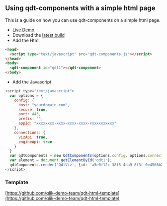 ## Using qdt-components with a simple html page

This is a guide on how you can use qdt-components on a simple html page.

- [Live Demo](https://webapps.qlik.com/qdt-components/plain-html/index.html)
- Download the [latest build](../blob/master/dist/qdt-components.js)
- Add the Html
```html
<head>
  <script type="text/javascript" src="qdt-components.js"></script>
</head>
<body>
  <qdt-component id="qdt1"></qdt-component>
</body>
```
- Add the Javascript
```javascript
<script type="text/javascript">
  var options = {
    config: {
      host: "yourdomain.com",
      secure: true,
      port: 443,
      prefix: "",
      appId: "xxxxxxxx-xxxx-xxxx-xxxx-xxxxxxxxxxx"
    },
    connections: { 
      vizApi: true, 
      engineApi: true 
    }
  }
  var qdtComponents = new QdtComponents(options.config, options.connections);
  var element = document.getElementById('qdt1');
  qdtComponents.render('QdtViz', {id: 'a5e0f12c-38f5-4da9-8f3f-0e4566b28398', height:'300px'}, element);
</script>
```

### Template
[https://github.com/qlik-demo-team/qdt-html-template](https://github.com/qlik-demo-team/qdt-html-template)